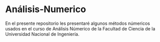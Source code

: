 # Análisis-Numerico

En el presente repositorio les presentaré algunos métodos númericos usados en el curso de Análisis Númerico de la Facultad de Ciencia de la Universidad Nacional de Ingeniería.
